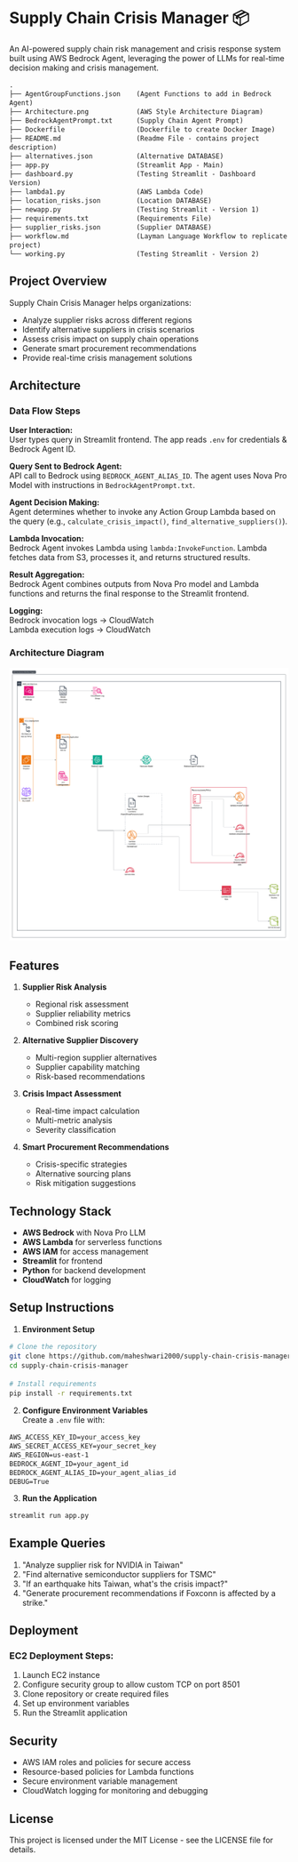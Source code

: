 
# Supply Chain Crisis Manager 📦

An AI-powered supply chain risk management and crisis response system built using AWS Bedrock Agent, leveraging the power of LLMs for real-time decision making and crisis management.

```
.
├── AgentGroupFunctions.json    (Agent Functions to add in Bedrock Agent)
├── Architecture.png            (AWS Style Architecture Diagram)
├── BedrockAgentPrompt.txt      (Supply Chain Agent Prompt)
├── Dockerfile                  (Dockerfile to create Docker Image)
├── README.md                   (Readme File - contains project description)
├── alternatives.json           (Alternative DATABASE)
├── app.py                      (Streamlit App - Main)
├── dashboard.py                (Testing Streamlit - Dashboard Version)
├── lambda1.py                  (AWS Lambda Code)
├── location_risks.json         (Location DATABASE)
├── newapp.py                   (Testing Streamlit - Version 1)
├── requirements.txt            (Requirements File)
├── supplier_risks.json         (Supplier DATABASE)
├── workflow.md                 (Layman Language Workflow to replicate project)
└── working.py                  (Testing Streamlit - Version 2)
```

## Project Overview

Supply Chain Crisis Manager helps organizations:
- Analyze supplier risks across different regions
- Identify alternative suppliers in crisis scenarios
- Assess crisis impact on supply chain operations
- Generate smart procurement recommendations
- Provide real-time crisis management solutions

## Architecture

### Data Flow Steps

**User Interaction:**  
User types query in Streamlit frontend. The app reads `.env` for credentials & Bedrock Agent ID.

**Query Sent to Bedrock Agent:**  
API call to Bedrock using `BEDROCK_AGENT_ALIAS_ID`. The agent uses Nova Pro Model with instructions in `BedrockAgentPrompt.txt`.

**Agent Decision Making:**  
Agent determines whether to invoke any Action Group Lambda based on the query (e.g., `calculate_crisis_impact()`, `find_alternative_suppliers()`).

**Lambda Invocation:**  
Bedrock Agent invokes Lambda using `lambda:InvokeFunction`. Lambda fetches data from S3, processes it, and returns structured results.

**Result Aggregation:**  
Bedrock Agent combines outputs from Nova Pro model and Lambda functions and returns the final response to the Streamlit frontend.

**Logging:**  
Bedrock invocation logs → CloudWatch  
Lambda execution logs → CloudWatch

### Architecture Diagram
![alt text](Architecture.png)


## Features

1. **Supplier Risk Analysis**
   - Regional risk assessment
   - Supplier reliability metrics
   - Combined risk scoring

2. **Alternative Supplier Discovery**
   - Multi-region supplier alternatives
   - Supplier capability matching
   - Risk-based recommendations

3. **Crisis Impact Assessment**
   - Real-time impact calculation
   - Multi-metric analysis
   - Severity classification

4. **Smart Procurement Recommendations**
   - Crisis-specific strategies
   - Alternative sourcing plans
   - Risk mitigation suggestions

## Technology Stack

- **AWS Bedrock** with Nova Pro LLM
- **AWS Lambda** for serverless functions
- **AWS IAM** for access management
- **Streamlit** for frontend
- **Python** for backend development
- **CloudWatch** for logging

## Setup Instructions

1. **Environment Setup**
```bash
# Clone the repository
git clone https://github.com/maheshwari2000/supply-chain-crisis-manager.git
cd supply-chain-crisis-manager

# Install requirements
pip install -r requirements.txt
```

2. **Configure Environment Variables**  
Create a `.env` file with:
```
AWS_ACCESS_KEY_ID=your_access_key
AWS_SECRET_ACCESS_KEY=your_secret_key
AWS_REGION=us-east-1
BEDROCK_AGENT_ID=your_agent_id
BEDROCK_AGENT_ALIAS_ID=your_agent_alias_id
DEBUG=True
```

3. **Run the Application**
```bash
streamlit run app.py
```

## Example Queries

1. "Analyze supplier risk for NVIDIA in Taiwan"  
2. "Find alternative semiconductor suppliers for TSMC"  
3. "If an earthquake hits Taiwan, what's the crisis impact?"  
4. "Generate procurement recommendations if Foxconn is affected by a strike."

## Deployment

### EC2 Deployment Steps:
1. Launch EC2 instance  
2. Configure security group to allow custom TCP on port 8501  
3. Clone repository or create required files  
4. Set up environment variables  
5. Run the Streamlit application

## Security

- AWS IAM roles and policies for secure access  
- Resource-based policies for Lambda functions  
- Secure environment variable management  
- CloudWatch logging for monitoring and debugging

## License

This project is licensed under the MIT License - see the LICENSE file for details.
